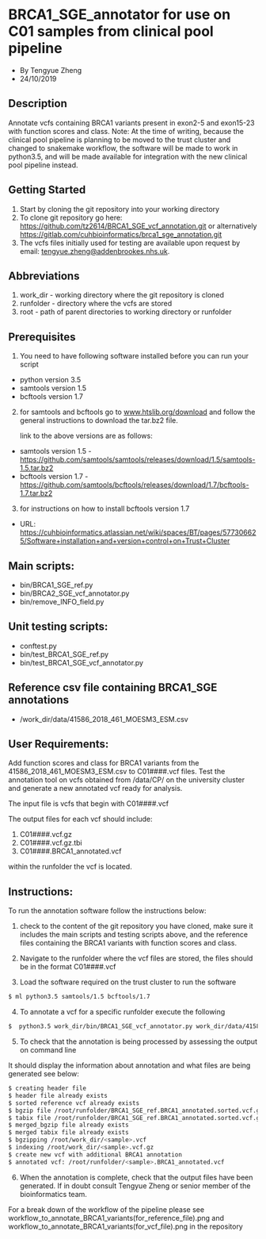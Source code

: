 # BRCA1_SGE_annotator for use on C01 samples from clinical pool pipeline
  - By Tengyue Zheng
  - 24/10/2019

## Description
  Annotate vcfs containing BRCA1 variants present in exon2-5 and exon15-23 with function scores and class.
  Note: At the time of writing, because the clinical pool pipeline is planning to be moved to the trust cluster and changed to snakemake workflow, the software will be made to work in python3.5, and will be made available for integration with the new clinical pool pipeline instead.

## Getting Started
  1. Start by cloning the git repository into your working directory
  2. To clone git repository go here: https://github.com/tz2614/BRCA1_SGE_vcf_annotation.git or alternatively https://gitlab.com/cuhbioinformatics/brca1_sge_annotation.git
  3. The vcfs files initially used for testing are available upon request by email: tengyue.zheng@addenbrookes.nhs.uk.

## Abbreviations

  1. work_dir - working directory where the git repository is cloned
  2. runfolder - directory where the vcfs are stored
  3. root - path of parent directories to working directory or runfolder

## Prerequisites
  1. You need to have following software installed before you can run your script
  
  - python version 3.5
  - samtools version 1.5
  - bcftools version 1.7 

  2. for samtools and bcftools go to www.htslib.org/download and follow the general instructions to download the tar.bz2 file.

      link to the above versions are as follows:
  - samtools version 1.5 - https://github.com/samtools/samtools/releases/download/1.5/samtools-1.5.tar.bz2
  - bcftools version 1.7 - https://github.com/samtools/bcftools/releases/download/1.7/bcftools-1.7.tar.bz2

  3. for instructions on how to install bcftools version 1.7 
  - URL: https://cuhbioinformatics.atlassian.net/wiki/spaces/BT/pages/577306625/Software+installation+and+version+control+on+Trust+Cluster

## Main scripts:
  - bin/BRCA1_SGE_ref.py
  - bin/BRCA2_SGE_vcf_annotator.py
  - bin/remove_INFO_field.py

## Unit testing scripts:
  
  - conftest.py
  - bin/test_BRCA1_SGE_ref.py
  - bin/test_BRCA1_SGE_vcf_annotator.py

## Reference csv file containing BRCA1_SGE annotations

  - /work_dir/data/41586_2018_461_MOESM3_ESM.csv

## User Requirements:
  Add function scores and class for BRCA1 variants from the 41586_2018_461_MOESM3_ESM.csv to C01####.vcf files. 
  Test the annotation tool on vcfs obtained from /data/CP/ on the university cluster and generate a new annotated vcf ready for analysis.

  The input file is vcfs that begin with C01####.vcf

  The output files for each vcf should include:

  1. C01####.vcf.gz
  2. C01####.vcf.gz.tbi
  3. C01####.BRCA1_annotated.vcf

  within the runfolder the vcf is located.

## Instructions:

To run the annotation software follow the instructions below:

1. check to the content of the git repository you have cloned, make sure it includes the main scripts and testing scripts above, and
   the reference files containing the BRCA1 variants with function scores and class.

2. Navigate to the runfolder where the vcf files are stored, the files should be in the format C01####.vcf

3. Load the software required on the trust cluster to run the software

```Bash
$ ml python3.5 samtools/1.5 bcftools/1.7
``` 

4. To annotate a vcf for a specific runfolder execute the following

```Bash
$  python3.5 work_dir/bin/BRCA1_SGE_vcf_annotator.py work_dir/data/41586_2018_461_MOESM3_ESM.csv /path/to/<sample>.vcf
```

5. To check that the annotation is being processed by assessing the output on command line

It should display the information about annotation and what files are being generated see below:

```Bash
$ creating header file
$ header file already exists
$ sorted reference vcf already exists
$ bgzip file /root/runfolder/BRCA1_SGE_ref.BRCA1_annotated.sorted.vcf.gz already exists
$ tabix file /root/runfolder/BRCA1_SGE_ref.BRCA1_annotated.sorted.vcf.gz.tbi already exists
$ merged_bgzip file already exists
$ merged tabix file already exists
$ bgzipping /root/work_dir/<sample>.vcf
$ indexing /root/work_dir/<sample>.vcf.gz
$ create new vcf with additional BRCA1 annotation
$ annotated vcf: /root/runfolder/<sample>.BRCA1_annotated.vcf
```

6. When the annotation is complete, check that the output files have been generated.
   If in doubt consult Tengyue Zheng or senior member of the bioinformatics team.

For a break down of the workflow of the pipeline please see workflow_to_annotate_BRCA1_variants(for_reference_file).png and workflow_to_annotate_BRCA1_variants(for_vcf_file).png in the repository
